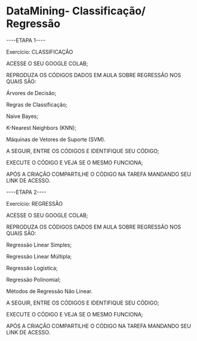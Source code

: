 # DataMining- Classificação/ Regressão
----ETAPA 1----

Exercício: CLASSIFICAÇÃO

ACESSE O SEU GOOGLE COLAB;

REPRODUZA OS CÓDIGOS DADOS EM AULA SOBRE REGRESSÃO NOS QUAIS SÃO:

Árvores de Decisão;

Regras de Classificação;

Naive Bayes;

K-Nearest Neighbors (KNN);

Máquinas de Vetores de Suporte (SVM).

A SEGUIR, ENTRE OS CÓDIGOS E IDENTIFIQUE SEU CÓDIGO;

EXECUTE O CÓDIGO E VEJA SE O MESMO FUNCIONA;

APÓS A CRIAÇÃO COMPARTILHE O CÓDIGO NA TAREFA MANDANDO SEU LINK DE ACESSO.

----ETAPA 2----

Exercício: REGRESSÃO

ACESSE O SEU GOOGLE COLAB;

REPRODUZA OS CÓDIGOS DADOS EM AULA SOBRE REGRESSÃO NOS QUAIS SÃO:

Regressão Linear Simples;

Regressão Linear Múltipla;

Regressão Logística;

Regressão Polinomial;

Métodos de Regressão Não Linear.

A SEGUIR, ENTRE OS CÓDIGOS E IDENTIFIQUE SEU CÓDIGO;

EXECUTE O CÓDIGO E VEJA SE O MESMO FUNCIONA;

APÓS A CRIAÇÃO COMPARTILHE O CÓDIGO NA TAREFA MANDANDO SEU LINK DE ACESSO.
